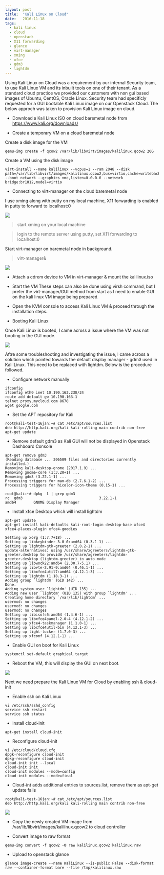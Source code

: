```yaml
---
layout: post
title:  "Kali Linux on Cloud"
date:   2016-11-18
tags:
  - kali linux
  - cloud
  - openstack
  - X11 forwarding
  - glance
  - virt-manager
  - xming
  - xfce
  - gdm3
  - lightdm
---
```


Using Kali Linux on Cloud was a requirement by our internal Security team, to use Kali Linux VM and its inbuilt tools on one of their tenant. As a standard cloud practice we provided our customers with non gui based images of Ubuntu, CentOS, Oracle Linux. Security team had specificly requested for a GUI bootable Kali Linux image on our Openstack Cloud. The below approch was taken to provision Kali Linux image on cloud.   

* Download a Kali Linux ISO on cloud baremetal node from https://www.kali.org/downloads/

* Create a temporary VM on a cloud baremetal node

Create a disk image for the VM

```
qemu-img create -f qcow2 /var/lib/libvirt/images/kalilinux.qcow2 20G 
```

Create a VM using the disk image 

```
virt-install --name kalilinux --vcpus=1 --ram 2048 --disk path=/var/lib/libvirt/images/kalilinux.qcow2,bus=virtio,cache=writeback --boot network --graphics vnc,listen=0.0.0.0 --network bridge:br1012,model=virtio 
```

* Connecting to virt-manager on the cloud baremetal node

I use xming along with putty on my local machine, X11 forwarding is enabled in putty to forward to localhost:0

<img src="{{ site.baseurl }}/img/1-kalilinux-kvm-xming.png">

> start xming on your local machine

> login to the remote server using putty, set X11 forwarding to localhost:0

Start virt-manager on baremetal node in background.

> virt-manager&

<img src="{{ site.baseurl }}/img/2-xming-connect.png">

* Attach a cdrom device to VM in virt-manager & mount the kalilinux.iso

* Start the VM
These steps can also be done using virsh command, but I prefer the virt-manager/GUI method from start as I need to enable GUI on the kali linux VM image being prepared.

* Open the KVM console to access Kali Linux VM & proceed through the installation steps.

* Booting Kali Linux

Once Kali Linux is booted, I came across a issue where the VM was not booting in the GUI mode.

<img src="{{ site.baseurl }}/img/3-kali-gui-stuck.png">

Aftre some troubleshooting and investigating the issue, I came across a solution which pointed towards the default display manager - gdm3 used in Kali Linux. This need to be replaced with lightdm. Below is the procedure followed.

* Configure network manually

```
ifconfig
ifconfig eth0 inet 10.190.163.238/24
route add default gw 10.190.163.1
telnet proxy.mycloud.com 8678
wget google.com
```

* Set the APT repository for Kali

```
root@kali-test-16jan:~# cat /etc/apt/sources.list
deb http://http.kali.org/kali kali-rolling main contrib non-free
apt-get update
```

* Remove default gdm3 as Kali GUI will not be displayed in Openstack Dashboard Console

```
apt-get remove gdm3
(Reading database ... 306509 files and directories currently installed.)
Removing kali-desktop-gnome (2017.1.0) ...
Removing gnome-core (1:3.20+1) ...
Removing gdm3 (3.22.1-1) ...
Processing triggers for man-db (2.7.6.1-2) ...
Processing triggers for hicolor-icon-theme (0.15-1) ...

root@kali:~# dpkg -l | grep gdm3
rc  gdm3                                   3.22.1-1                             amd64        GNOME Display Manager

```

* Install xfce Desktop which will install lightdm

```
apt-get update
apt-get install kali-defaults kali-root-login desktop-base xfce4 xfce4-places-plugin xfce4-goodies

Setting up xorg (1:7.7+18) ...
Setting up libkeybinder-3.0-0:amd64 (0.3.1-1) ...
Setting up lightdm-gtk-greeter (2.0.2-1) ...
update-alternatives: using /usr/share/xgreeters/lightdm-gtk-greeter.desktop to provide /usr/share/xgreeters/lightdm-greeter.desktop (lightdm-greeter) in auto mode
Setting up libwnck22:amd64 (2.30.7-5.1) ...
Setting up libvte-2.91-0:amd64 (0.46.1-1) ...
Setting up libxfce4util7:amd64 (4.12.1-3) ...
Setting up lightdm (1.18.3-1) ...
Adding group `lightdm' (GID 142) ...
Done.
Adding system user `lightdm' (UID 135) ...
Adding new user `lightdm' (UID 135) with group `lightdm' ...
Creating home directory `/var/lib/lightdm' ...
usermod: no changes
usermod: no changes
usermod: no changes
Setting up libisofs6:amd64 (1.4.6-1) ...
Setting up libxfce4panel-2.0-4 (4.12.1-2) ...
Setting up xfce4-taskmanager (1.1.0-1) ...
Setting up libxfce4util-bin (4.12.1-3) ...
Setting up light-locker (1.7.0-3) ...
Setting up xfconf (4.12.1-1) ...
```
 
 
* Enable GUI on boot for Kali Linux

```
systemctl set-default graphical.target
```

* Reboot the VM, this will display the GUI on next boot.

<img src="{{ site.baseurl }}/img/4-kali-gui-working.png">

Next we need prepare the Kali Linux VM for Cloud by enabling ssh & cloud-init

* Enable ssh on Kali Linux

```
vi /etc/ssh/sshd_config
service ssh restart
service ssh status
```

* Install cloud-init

```
apt-get install cloud-init
```

* Reconfigure cloud-init 

```
vi /etc/cloud/cloud.cfg
dpgk-reconfigure cloud-init
dpkg-reconfigure cloud-init
cloud-init init --local
cloud-init init
cloud-init modules --mode=config
cloud-init modules --mode=final
```

* Cloud-int adds additional entries to sources.list, remove them as apt-get update fails 

```
root@kali-test-16jan:~# cat /etc/apt/sources.list
deb http://http.kali.org/kali kali-rolling main contrib non-free
```

<img src="{{ site.baseurl }}/img/5-kali-linux-prep.png">
 
* Copy the newly created VM image from /var/lib/libvirt/images/kalilinux.qcow2 to cloud controller

* Convert image to raw format 

```
qemu-img convert -f qcow2 -O raw kalilinux.qcow2 kalilinux.raw
```

* Upload to openstack glance

```
glance image-create --name KaliLinux --is-public False --disk-format raw --container-format bare --file /tmp/kalilinux.raw
```


